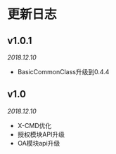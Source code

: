 更新日志
====
## v1.0.1
_2018.12.10_
- BasicCommonClass升级到0.4.4

## v1.0
_2018.12.10_
- X-CMD优化
- 授权模块API升级
- OA模块api升级

